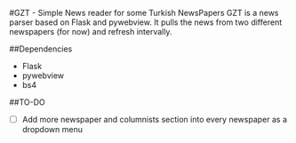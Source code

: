 #GZT - Simple News reader for some Turkish NewsPapers
GZT is a news parser based on Flask and pywebview. It pulls the news from two different newspapers (for now) and refresh intervally.

##Dependencies
* Flask
* pywebview
* bs4

##TO-DO
- [ ] Add more newspaper and columnists section into every newspaper as a dropdown menu
